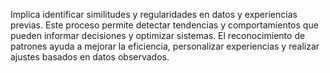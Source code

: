 Implica identificar similitudes y regularidades en datos y experiencias previas. Este proceso permite detectar tendencias y comportamientos que pueden informar decisiones y optimizar sistemas.
El reconocimiento de patrones ayuda a mejorar la eficiencia, personalizar experiencias y realizar ajustes basados en datos observados.